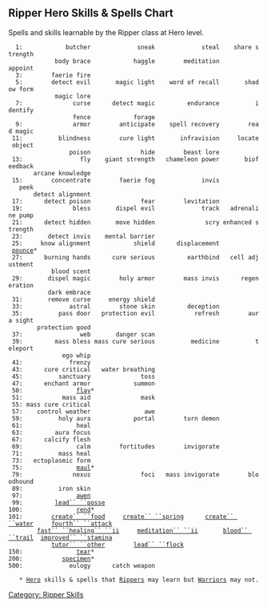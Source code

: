 ## Ripper Hero Skills & Spells Chart

Spells and skills learnable by the Ripper class at Hero level.

`  1:            butcher             sneak             steal    share strength`  
`             body brace            haggle        meditation           appoint`  
`  3:        faerie fire`  
`  5:        detect evil       magic light    word of recall       shadow form`  
`             magic lore`  
`  7:              curse      detect magic         endurance          identify`  
`                  fence            forage`  
`  9:              armor        anticipate    spell recovery        read magic`  
` 11:          blindness        cure light       infravision     locate object`  
`                 poison              hide        beast lore`  
` 13:                fly    giant strength   chameleon power       biofeedback`  
`       arcane knowledge`  
` 15:        concentrate        faerie fog             invis              peek`  
`       detect alignment`  
` 17:      detect poison              fear        levitation`  
` 19:              bless       dispel evil             track   adrenaline pump`  
` 21:      detect hidden       move hidden              scry enhanced strength`  
` 23:       detect invis    mental barrier`  
` 25:     know alignment            shield      displacement            `[`pounce`](Pounce.md "wikilink")`*`  
` 27:      burning hands      cure serious         earthbind   cell adjustment`  
`            blood scent`  
` 29:       dispel magic        holy armor        mass invis      regeneration`  
`           dark embrace`  
` 31:       remove curse     energy shield`  
` 33:             astral        stone skin         deception`  
` 35:          pass door   protection evil           refresh        aura sight`  
`        protection good`  
` 37:                web       danger scan`  
` 39:         mass bless mass cure serious          medicine          teleport`  
`               ego whip`  
` 41:             frenzy`  
` 43:      cure critical   water breathing`  
` 45:          sanctuary              toss`  
` 47:      enchant armor            summon`  
` 50:               `[`flay`](Flay.md "wikilink")`*`  
` 51:           mass aid              mask`  
` 55: mass cure critical`  
` 57:    control weather               awe`  
` 59:          holy aura            portal        turn demon`  
` 61:               heal`  
` 63:         aura focus`  
` 67:      calcify flesh`  
` 69:               calm        fortitudes        invigorate`  
` 71:          mass heal`  
` 73:   ectoplasmic form`  
` 75:               `[`maul`](Maul.md "wikilink")`*`  
` 79:              nexus              foci   mass invigorate        bloodhound`  
` 89:          iron skin`  
` 97:               `[`awen`](Awen.md "wikilink")  
` 99:         `[`lead`` ``posse`](Lead_Posse.md "wikilink")  
`100:               `[`rend`](Rend.md "wikilink")`*`  
`101:        `[`create`` ``food`](Create_Food.md "wikilink")`     `[`create`` ``spring`](Create_Spring.md "wikilink")`      `[`create`` ``water`](Create_Water.md "wikilink")`     `[`fourth`` ``attack`](Fourth_Attack.md "wikilink")  
`        `[`fast`` ``healing`` ``ii`](Fast_Healing_II.md "wikilink")`     `[`meditation`` ``ii`](Meditation_II.md "wikilink")`       `[`blood`` ``trail`](Blood_Trail.md "wikilink")`  `[`improved`` ``stamina`](Improved_Stamina.md "wikilink")  
`            `[`tutor`` ``other`](Tutor_Other.md "wikilink")`        `[`lead`` ``flock`](Lead_Flock.md "wikilink")  
`150:               `[`tear`](Tear.md "wikilink")`*`  
`200:           `[`specimen`](Specimen.md "wikilink")`*`  
`500:             eulogy      catch weapon`  
  
`   * `[`Hero`](:Category:_Hero.md "wikilink")` skills & spells that `[`Rippers`](:Category:_Rippers.md "wikilink")` may learn but `[`Warriors`](:Category:_Warriors.md "wikilink")` may not.`

[Category: Ripper Skills](Category:_Ripper_Skills "wikilink")
